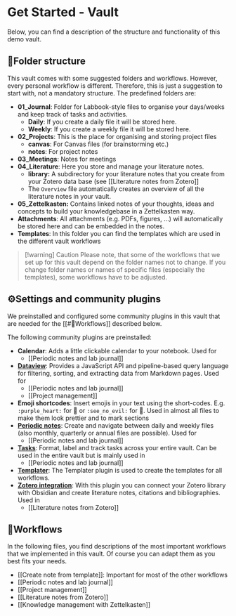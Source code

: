 # Get Started - Vault

Below, you can find a description of the structure and functionality of this demo vault.
## 📂Folder structure

This vault comes with some suggested folders and workflows. However, every personal workflow is different. Therefore, this is just a suggestion to start with, not a mandatory structure. The predefined folders are:

- **01_Journal**: Folder for Labbook-style files to organise your days/weeks and keep track of tasks and activities.
	- **Daily**: If you create a daily file it will be stored here.
	- **Weekly**: If you create a weekly file it will be stored here.
- **02_Projects**: This is the place for organising and storing project files
	- **canvas**: For Canvas files (for brainstorming etc.)
	- **notes**: For project notes
- **03_Meetings**: Notes for meetings
- **04_Literature**: Here you store and manage your literature notes. 
	- **library:** A subdirectory for your literature notes that you create from your Zotero data base (see [[Literature notes from Zotero]] 
	- The `Overview` file automatically creates an overview of all the literature notes in your vault.
- **05_Zettelkasten:** Contains linked notes of your thoughts, ideas and concepts to build your knowledgebase in a Zettelkasten way.
- **Attachments**: All attachments (e.g. PDFs, figures, ...) will automatically be stored here and can be embedded in the notes. 
- **Templates**: In this folder you can find the templates which are used in the different vault workflows

> [!warning] Caution
Please note, that some of the workflows that we set up for this vault depend on the folder names not to change. If you change folder names or names of specific files (especially the templates), some workflows have to be adjusted.

## ⚙Settings and community plugins

We preinstalled and configured some community plugins in this vault that are needed for the [[#🧰Workflows]] described below. 

The following community plugins are preinstalled:
- **Calendar**: Adds a little clickable calendar to your notebook. Used for
	- [[Periodic notes and lab journal]]
- **[Dataview](https://blacksmithgu.github.io/obsidian-dataview/)**:  Provides a JavaScript API and pipeline-based query language for filtering, sorting, and extracting data from Markdown pages. Used for
	- [[Periodic notes and lab journal]]
	- [[Project management]]
- **Emoji shortcodes**: Insert emojis in your text using the short-codes. E.g. `:purple_heart:` for 💜 or `:see_no_evil:` for 🙈. Used in almost all files to make them look prettier and to mark sections
- **[Periodic notes](https://github.com/liamcain/obsidian-periodic-notes)**: Create and navigate between daily and weekly files (also monthly, quarterly or annual files are possible). Used for
	- [[Periodic notes and lab journal]]
-  **[Tasks](https://obsidian-tasks-group.github.io/obsidian-tasks/)**:  Format, label and track tasks across your entire vault. Can be used in the entire vault but is mainly used in
	- [[Periodic notes and lab journal]]
- **[Templater](https://silentvoid13.github.io/Templater/)**: The Templater plugin is used to create the templates for all workflows.
- **[Zotero integration](https://github.com/mgmeyers/obsidian-zotero-integration)**: With this plugin you can connect your Zotero library with Obsidian and create literature notes, citations and bibliographies. Used in
	- [[Literature notes from Zotero]]

## 🧰Workflows

In the following files, you find descriptions of the most important workflows that we implemented in this vault. Of course you can adapt them as you best fits your needs. 

- [[Create note from template]]: Important for most of the other workflows
- [[Periodic notes and lab journal]]
- [[Project management]]
- [[Literature notes from Zotero]]
- [[Knowledge management with Zettelkasten]]
